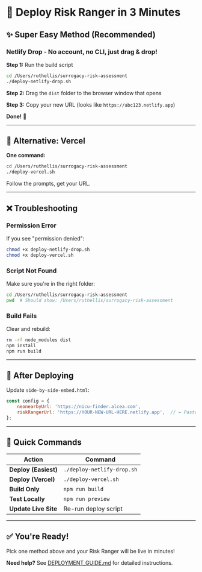 # 🚀 Deploy Risk Ranger in 3 Minutes

## ✨ Super Easy Method (Recommended)

### Netlify Drop - No account, no CLI, just drag & drop!

**Step 1:** Run the build script
```bash
cd /Users/ruthellis/surrogacy-risk-assessment
./deploy-netlify-drop.sh
```

**Step 2:** Drag the `dist` folder to the browser window that opens

**Step 3:** Copy your new URL (looks like `https://abc123.netlify.app`)

**Done!** 🎉

---

## 🔧 Alternative: Vercel

**One command:**
```bash
cd /Users/ruthellis/surrogacy-risk-assessment
./deploy-vercel.sh
```

Follow the prompts, get your URL.

---

## ❌ Troubleshooting

### Permission Error
If you see "permission denied":
```bash
chmod +x deploy-netlify-drop.sh
chmod +x deploy-vercel.sh
```

### Script Not Found
Make sure you're in the right folder:
```bash
cd /Users/ruthellis/surrogacy-risk-assessment
pwd  # Should show: /Users/ruthellis/surrogacy-risk-assessment
```

### Build Fails
Clear and rebuild:
```bash
rm -rf node_modules dist
npm install
npm run build
```

---

## 📝 After Deploying

Update `side-by-side-embed.html`:

```javascript
const config = {
    neonearbyUrl: 'https://nicu-finder.alcea.com',
    riskRangerUrl: 'https://YOUR-NEW-URL-HERE.netlify.app',  // ← Paste here
};
```

---

## 🎯 Quick Commands

| Action | Command |
|--------|---------|
| **Deploy (Easiest)** | `./deploy-netlify-drop.sh` |
| **Deploy (Vercel)** | `./deploy-vercel.sh` |
| **Build Only** | `npm run build` |
| **Test Locally** | `npm run preview` |
| **Update Live Site** | Re-run deploy script |

---

## ✅ You're Ready!

Pick one method above and your Risk Ranger will be live in minutes!

**Need help?** See [DEPLOYMENT_GUIDE.md](DEPLOYMENT_GUIDE.md) for detailed instructions.
